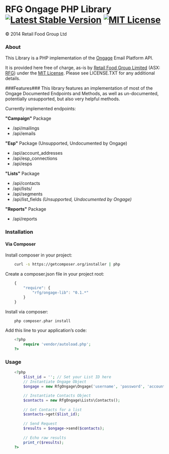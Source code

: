 RFG Ongage PHP Library [![Latest Stable Version](http://img.shields.io/packagist/v/rfg/ongage-lib.svg)](https://packagist.org/packages/rfg/ongage-lib) [![MIT License](http://img.shields.io/packagist/l/rfg/ongage-lib.svg)](http://opensource.org/licenses/mit-license.php)
======================

© 2014 Retail Food Group Ltd

### About ###
This Library is a PHP implementation of the [Ongage](http://www.ongage.com) Email Platform API. 

It is provided here free of charge, as-is by [Retail Food Group Limited](http://www.rfg.com.au/) (ASX: [RFG](http://www.asx.com.au/asx/research/companyInfo.do?by=asxCode&asxCode=RFG)) under the [MIT License](http://opensource.org/licenses/mit-license.php). Please see LICENSE.TXT for any additional details.

###Features###
This library features an implementation of most of the Ongage Documented Endpoints and Methods, as well as un-documented, potentially unsupported, but also very helpful methods.

Currently implemented endpoints:

**"Campaign"** Package
* /api/mailings
* /api/emails

**"Esp"** Package (Unsupported, Undocumented by Ongage)
* /api/account_addresses
* /api/esp_connections
* /api/esps

**"Lists"** Package
* /api/contacts
* /api/lists/
* /api/segments
* /api/list_fields *(Unsupported, Undocumented by Ongage)*

**"Reports"** Package
* /api/reports
 
### Installation ###

#### Via Composer ####
Install composer in your project:

```bash
    curl -s https://getcomposer.org/installer | php
```

Create a composer.json file in your project root:

```javascript
    {
        "require": {
            "rfg/ongage-lib": "0.1.*"
        }
    }
```

Install via composer:

```bash
    php composer.phar install
```

Add this line to your application’s code:

```php
    <?php
        require 'vendor/autoload.php';
    ?>
```

### Usage ###

```php
    <?php
        $list_id = ''; // Set your List ID here
        // Instantiate Ongage Object
        $ongage = new RfgOngage\Ongage('username', 'password', 'account_code');

        // Instantiate Contacts Object
        $contacts = new RfgOngage\Lists\Contacts();
        
        // Get Contacts for a list
        $contacts->get($list_id);
        
        // Send Request
        $results = $ongage->send($contacts);
        
        // Echo raw results
        print_r($results);
    ?>
```
